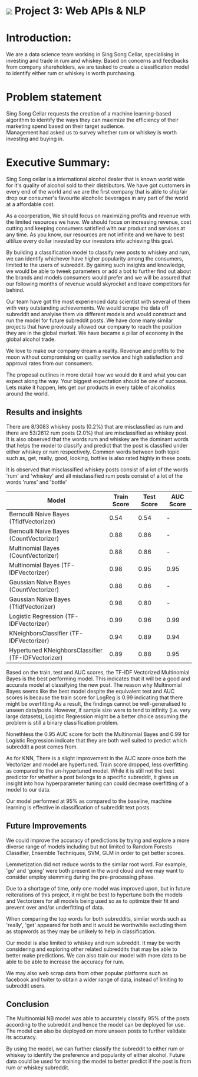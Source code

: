 # ![](https://ga-dash.s3.amazonaws.com/production/assets/logo-9f88ae6c9c3871690e33280fcf557f33.png) Project 3: Web APIs & NLP

# Introduction:

We are a data science team working in Sing Song Cellar, specialising in investing and trade in rum and whiskey. Based on concerns and feedbacks from company shareholders, we are tasked to create a classification model to identify either rum or whiskey is worth purchasing.  
  
# Problem statement  
  
Sing Song Cellar requests the creation of a machine learning-based algorithm to identify the ways they can maximize the efficiency of their marketing spend based on their target audience.  
Management had asked us to survey whether rum or whiskey is worth investing and buying in.   
  
# Executive Summary:  
  
Sing Song cellar is a international alcohol dealer that is known world wide for it's quality of alcohol sold to their distributors. We have got customers in every end of the world and we are the first company that is able to ship/air drop our consumer's favourite alcoholic beverages in any part of the world at a affordable cost.  
  
As a coorperation, We should focus on maximizing profits and revenue with the limited resources we have. We should focus on increasing revenue, cost cutting and keeping consumers satisfied with our product and services at any time. As you know, our resources are not infinite and we have to best ultilize every dollar invested by our investors into achieving this goal.  
  
By building a classification model to classify new posts to whiskey and rum, we can identify whichever have higher popularity among the consumers, limited to the users of subreddit. By gaining such insights and knowledge, we would be able to tweek parameters or add a bot to further find out about the brands and models consumers would prefer and we will be assured that our following months of revenue would skyrocket and leave competitors far behind.  
  
Our team have got the most experienced data scientist with several of them with very outstanding achievements. We would scrape the data off subreddit and analyise them via different models and would construct and run the model for future subreddit posts. We have done many similar projects that have previously allowed our company to reach the position they are in the global market. We have became a pillar of economy in the global alcohol trade.  
  
We love to make our company dream a reality. Revenue and profits to the moon without compromising on quality service and high satisfection and approval rates from our consumers.  
  
The proposal outlines in more detail how we would do it and what you can expect along the way. Your biggest expectation should be one of success. Lets make it happen, lets get our products in every table of alcoholics around the world.  
  
## Results and insights  
  
There are 8/3083 whiskey posts (0.2%) that are misclassfied as rum and there are 53/2612 rum posts (2.0%) that are misclassified as whiskey post. It is also observed that the words rum and whiskey are the dominant words that helps the model to classify and predict that the post is classfied under either whiskey or rum respectively. Common words between both topic such as, get, really, good, looking, bottles is also rated highly in these posts.

It is observed that misclassified whiskey posts consist of a lot of the words 'rum' and 'whiskey' and all misclassified rum posts consist of a lot of the words 'rums' and 'bottle'  
  
| Model | Train Score | Test Score | AUC Score |
| --- | --- | --- | --- |
| Bernoulli Naive Bayes (TfidfVectorizer) | 0.54 | 0.54 | - |
| Bernoulli Naive Bayes (CountVectorizer)| 0.88 | 0.86 | - |
| Multinomial Bayes (CountVectorizer) | 0.88 | 0.86 | - |
| Multinomial Bayes (TF-IDFVectorizer) | 0.98 | 0.95 | 0.95 |
| Gaussian Naive Bayes (CountVectorizer) | 0.88 | 0.86 | - |
| Gaussian Naive Bayes (TfidfVectorizer)| 0.98 | 0.80 | - |
| Logistic Regression (TF-IDFVectorizer) | 0.99 | 0.96 | 0.99 |
| KNeighborsClassifier (TF-IDFVectorizer) | 0.94 | 0.89 | 0.94 |
| Hypertuned KNeighborsClassifier (TF-IDFVectorizer) | 0.89 | 0.88 | 0.95 |
  
Based on the train, test and AUC scores, the TF-IDF Vectorized Multinomial Bayes is the best performing model. This indicates that it will be a good and accurate model at classifying the new post. The reason why Multinomial Bayes seems like the best model despite the equivalent test and AUC scores is because the train score for LogReg is 0.99 indicating that there might be overfitting As a result, the findings cannot be well-generalised to unseen data/posts. However, if sample size were to tend to infinity (i.e. very large datasets), Logistic Regression might be a better choice assuming the problem is still a binary classification problem.  
  
Nonethless the 0.95 AUC score for both the Multinomial Bayes and 0.99 for Logistic Regression indicate that they are both well suited to predict which subreddit a post comes from. 

As for KNN, There is a slight improvement in the AUC score once both the Vectorizer and model are hypertuned. Train score dropped, less overfitting as compared to the un-hypertuned model. While it is still not the best predictor for whether a post belongs to a specific subreddit, it gives us insight into how hyperparameter tuning can could decrease overfitting of a model to our data. 
  
Our model performed at 95% as compared to the baseline, machine learning is effective in classification of subreddit text posts.  
  
  
## Future Improvements  
  
We could improve the accuracy of predictions by trying and explore a more diverse range of models including but not limited to Random Forests Classifier, Ensemble Techniques, SVM, GLM in order to get better scores. 
  
Lemmetization did not reduce words to the similar root word. For example, 'go' and 'going' were both present in the word cloud and we may want to consider employ stemming during the pre-processing phase.  
  
Due to a shortage of time, only one model was improved upon, but in future reiterations of this project, it might be best to hypertune both the models and Vectorizers for all models being used so as to optimize their fit and prevent over and/or underfitting of data.  
  
When comparing the top words for both subreddits, similar words such as 'really', 'get' appeared for both and it would be worthwhile excluding them as stopwords as they may be unlikely to help in classification.  
  
Our model is also limited to whiskey and rum subreddit. It may be worth considering and exploring other related subreddits that may be able to better make predictions. We can also train our model with more data to be able to be able to increase the accuracy for rum.  
  
We may also web scrap data from other popular platforms such as facebook and twiter to obtain a wider range of data, instead of limiting to subreddit users.  
  
## Conclusion  
  
The Multinomial NB model was able to accurately classify 95% of the posts according to the subreddit and hence the model can be deployed for use. The model can also be deployed on more unseen posts to further validate its accuracy.  
  
By using the model, we can further classify the subreddit to either rum or whiskey to identify the preference and popularity of either alcohol. Future data could be used for training the model to better predict if the post is from rum or whiskey subreddit.  








